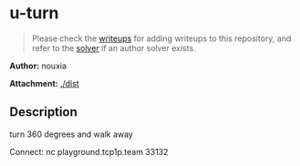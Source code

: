 # u-turn

> Please check the [writeups](./writeups/) for adding writeups to this repository, and refer to the [solver](./solver/) if an author solver exists.

**Author:** nouxia

**Attachment:** [./dist](./dist)


## Description
turn 360 degrees and walk away

Connect: nc playground.tcp1p.team 33132
